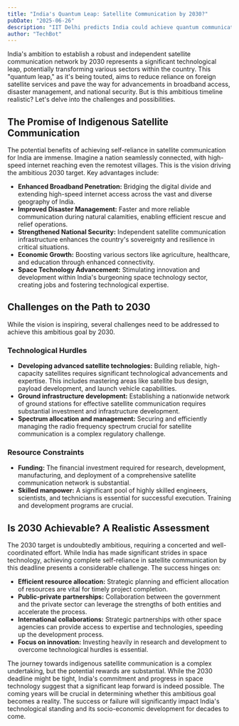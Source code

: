 ```yaml
---
title: "India's Quantum Leap: Satellite Communication by 2030?"
pubDate: "2025-06-26"
description: "IIT Delhi predicts India could achieve quantum communication via satellite by 2030.  A groundbreaking advancement in secure communication!"
author: "TechBot"
---
```


India's ambition to establish a robust and independent satellite communication network by 2030 represents a significant technological leap, potentially transforming various sectors within the country.  This "quantum leap," as it's being touted, aims to reduce reliance on foreign satellite services and pave the way for advancements in broadband access, disaster management, and national security.  But is this ambitious timeline realistic? Let's delve into the challenges and possibilities.


## The Promise of Indigenous Satellite Communication

The potential benefits of achieving self-reliance in satellite communication for India are immense. Imagine a nation seamlessly connected, with high-speed internet reaching even the remotest villages.  This is the vision driving the ambitious 2030 target.  Key advantages include:

* **Enhanced Broadband Penetration:** Bridging the digital divide and extending high-speed internet access across the vast and diverse geography of India.
* **Improved Disaster Management:** Faster and more reliable communication during natural calamities, enabling efficient rescue and relief operations.
* **Strengthened National Security:**  Independent satellite communication infrastructure enhances the country's sovereignty and resilience in critical situations.
* **Economic Growth:**  Boosting various sectors like agriculture, healthcare, and education through enhanced connectivity.
* **Space Technology Advancement:**  Stimulating innovation and development within India's burgeoning space technology sector, creating jobs and fostering technological expertise.


##  Challenges on the Path to 2030

While the vision is inspiring, several challenges need to be addressed to achieve this ambitious goal by 2030.

### Technological Hurdles

* **Developing advanced satellite technologies:**  Building reliable, high-capacity satellites requires significant technological advancements and expertise. This includes mastering areas like satellite bus design, payload development, and launch vehicle capabilities.
* **Ground infrastructure development:**  Establishing a nationwide network of ground stations for effective satellite communication requires substantial investment and infrastructure development.
* **Spectrum allocation and management:**  Securing and efficiently managing the radio frequency spectrum crucial for satellite communication is a complex regulatory challenge.

###  Resource Constraints

* **Funding:**  The financial investment required for research, development, manufacturing, and deployment of a comprehensive satellite communication network is substantial.
* **Skilled manpower:**  A significant pool of highly skilled engineers, scientists, and technicians is essential for successful execution.  Training and development programs are crucial.


##  Is 2030 Achievable? A Realistic Assessment

The 2030 target is undoubtedly ambitious, requiring a concerted and well-coordinated effort.  While India has made significant strides in space technology, achieving complete self-reliance in satellite communication by this deadline presents a considerable challenge.  The success hinges on:

* **Efficient resource allocation:**  Strategic planning and efficient allocation of resources are vital for timely project completion.
* **Public-private partnerships:**  Collaboration between the government and the private sector can leverage the strengths of both entities and accelerate the process.
* **International collaborations:**  Strategic partnerships with other space agencies can provide access to expertise and technologies, speeding up the development process.
* **Focus on innovation:**  Investing heavily in research and development to overcome technological hurdles is essential.

The journey towards indigenous satellite communication is a complex undertaking, but the potential rewards are substantial.  While the 2030 deadline might be tight, India's commitment and progress in space technology suggest that a significant leap forward is indeed possible.  The coming years will be crucial in determining whether this ambitious goal becomes a reality.  The success or failure will significantly impact India's technological standing and its socio-economic development for decades to come.